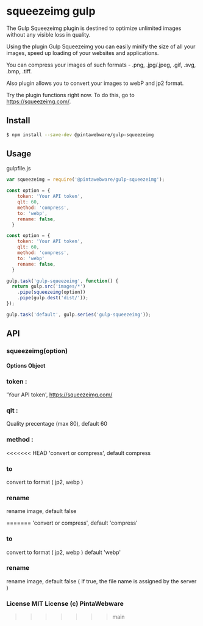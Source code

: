 # squeezeimg gulp

The Gulp Squeezeimg plugin is destined to optimize unlimited images without any visible loss in quality.

Using the plugin Gulp Squeezeimg you can easily minify the size of all your images, speed up loading of your websites and applications.

You can compress your images of such formats - .png, .jpg/.jpeg, .gif, .svg, .bmp, .tiff.

Also plugin allows you to convert your images to webP and jp2 format.

Try the plugin functions right now. To do this, go to https://squeezeimg.com/.

## Install

```sh
$ npm install --save-dev @pintawebware/gulp-squeezeimg
```


## Usage
 gulpfile.js 
```js
var squeezeimg = require('@pintawebware/gulp-squeezeimg');

const option = {
    token: 'Your API token',
    qlt: 60,
    method: 'compress',
    to: 'webp',
    rename: false,
  }

const option = {
    token: 'Your API token',
    qlt: 60,
    method: 'compress',
    to: 'webp'
    rename: false,
  }

gulp.task('gulp-squeezeimg', function() {
  return gulp.src('images/*') 
    .pipe(squeezeimg(option))
    .pipe(gulp.dest('dist/'));
});

gulp.task('default', gulp.series('gulp-squeezeimg'));
```

## API

### squeezeimg(option)

#### Options Object
### token : 
 'Your API token', https://squeezeimg.com/
### qlt :
 Quality precentage (max 80), default 60
### method : 
<<<<<<< HEAD
'convert or compress', default compress
### to
convert to format ( jp2, webp )
### rename 
rename image, default false

  
=======
'convert or compress', default 'compress'
### to
convert to format ( jp2, webp ) default 'webp'
### rename 
rename image, default false  ( If true, the file name is assigned by the server )

### License MIT License (c) PintaWebware
>>>>>>> main
